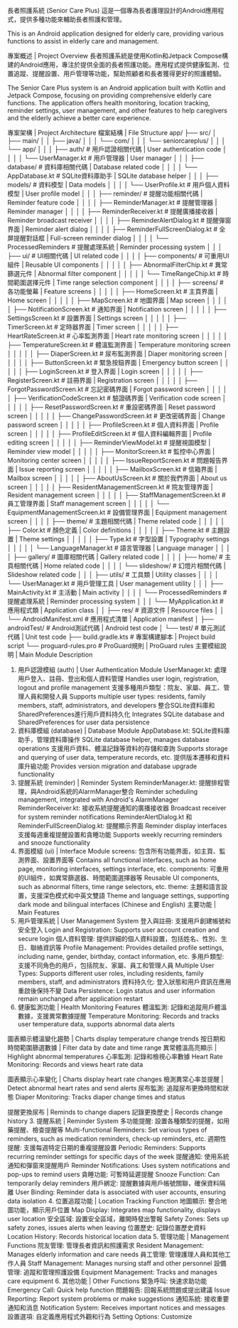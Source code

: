 長者照護系統 (Senior Care Plus)
這是一個專為長者護理設計的Android應用程式，提供多種功能來輔助長者照護和管理。

This is an Android application designed for elderly care, providing various functions to assist in elderly care and management.

專案概述 | Project Overview
長者照護系統是使用Kotlin和Jetpack Compose構建的Android應用，專注於提供全面的長者照護功能。應用程式提供健康監測、位置追蹤、提醒設置、用戶管理等功能，幫助照顧者和長者獲得更好的照護體驗。

The Senior Care Plus system is an Android application built with Kotlin and Jetpack Compose, focusing on providing comprehensive elderly care functions. The application offers health monitoring, location tracking, reminder settings, user management, and other features to help caregivers and the elderly achieve a better care experience.

專案架構 | Project Architecture
檔案結構 | File Structure
app/
├── src/
│   ├── main/
│   │   ├── java/
│   │   │   └── com/
│   │   │       └── seniorcareplus/
│   │   │           └── app/
│   │   │               ├── auth/            # 用戶認證相關代碼 | User authentication code
│   │   │               │   └── UserManager.kt # 用戶管理器 | User manager
│   │   │               ├── database/        # 資料庫相關代碼 | Database related code
│   │   │               │   └── AppDatabase.kt # SQLite資料庫助手 | SQLite database helper
│   │   │               ├── models/          # 資料模型 | Data models
│   │   │               │   └── UserProfile.kt # 用戶個人資料模型 | User profile model
│   │   │               ├── reminder/        # 提醒功能相關代碼 | Reminder feature code
│   │   │               │   ├── ReminderManager.kt       # 提醒管理器 | Reminder manager
│   │   │               │   ├── ReminderReceiver.kt      # 提醒廣播接收器 | Reminder broadcast receiver
│   │   │               │   ├── ReminderAlertDialog.kt   # 提醒彈窗界面 | Reminder alert dialog
│   │   │               │   ├── ReminderFullScreenDialog.kt # 全屏提醒對話框 | Full-screen reminder dialog
│   │   │               │   └── ProcessedReminders # 提醒處理系統 | Reminder processing system
│   │   │               ├── ui/              # UI相關代碼 | UI related code
│   │   │               │   ├── components/  # 可重用UI組件 | Reusable UI components
│   │   │               │   │   ├── AbnormalFilterChip.kt  # 異常篩選元件 | Abnormal filter component
│   │   │               │   │   └── TimeRangeChip.kt      # 時間範圍選擇元件 | Time range selection component
│   │   │               │   ├── screens/     # 各功能螢幕 | Feature screens
│   │   │               │   │   ├── HomeScreen.kt        # 主頁界面 | Home screen
│   │   │               │   │   ├── MapScreen.kt         # 地圖界面 | Map screen
│   │   │               │   │   ├── NotificationScreen.kt # 通知界面 | Notification screen
│   │   │               │   │   ├── SettingsScreen.kt    # 設置界面 | Settings screen
│   │   │               │   │   ├── TimerScreen.kt       # 定時器界面 | Timer screen
│   │   │               │   │   ├── HeartRateScreen.kt   # 心率監測界面 | Heart rate monitoring screen
│   │   │               │   │   ├── TemperatureScreen.kt # 體溫監測界面 | Temperature monitoring screen
│   │   │               │   │   ├── DiaperScreen.kt      # 尿布監測界面 | Diaper monitoring screen
│   │   │               │   │   ├── ButtonScreen.kt      # 緊急按鈕界面 | Emergency button screen
│   │   │               │   │   ├── LoginScreen.kt       # 登入界面 | Login screen
│   │   │               │   │   ├── RegisterScreen.kt    # 註冊界面 | Registration screen
│   │   │               │   │   ├── ForgotPasswordScreen.kt # 忘記密碼界面 | Forgot password screen
│   │   │               │   │   ├── VerificationCodeScreen.kt # 驗證碼界面 | Verification code screen
│   │   │               │   │   ├── ResetPasswordScreen.kt # 重設密碼界面 | Reset password screen
│   │   │               │   │   ├── ChangePasswordScreen.kt # 更改密碼界面 | Change password screen
│   │   │               │   │   ├── ProfileScreen.kt     # 個人資料界面 | Profile screen
│   │   │               │   │   ├── ProfileEditScreen.kt # 個人資料編輯界面 | Profile editing screen
│   │   │               │   │   ├── ReminderViewModel.kt # 提醒視圖模型 | Reminder view model
│   │   │               │   │   ├── MonitorScreen.kt     # 監控中心界面 | Monitoring center screen
│   │   │               │   │   ├── IssueReportScreen.kt # 問題報告界面 | Issue reporting screen
│   │   │               │   │   ├── MailboxScreen.kt     # 信箱界面 | Mailbox screen
│   │   │               │   │   ├── AboutUsScreen.kt     # 關於我們界面 | About us screen
│   │   │               │   │   ├── ResidentManagementScreen.kt # 院友管理界面 | Resident management screen
│   │   │               │   │   ├── StaffManagementScreen.kt # 員工管理界面 | Staff management screen
│   │   │               │   │   └── EquipmentManagementScreen.kt # 設備管理界面 | Equipment management screen
│   │   │               │   ├── theme/       # 主題相關代碼 | Theme related code
│   │   │               │   │   ├── Color.kt             # 顏色定義 | Color definitions
│   │   │               │   │   ├── Theme.kt             # 主題設置 | Theme settings
│   │   │               │   │   ├── Type.kt              # 字型設置 | Typography settings
│   │   │               │   │   └── LanguageManager.kt   # 語言管理器 | Language manager
│   │   │               │   ├── gallery/     # 圖庫相關代碼 | Gallery related code
│   │   │               │   ├── home/        # 主頁相關代碼 | Home related code
│   │   │               │   └── slideshow/   # 幻燈片相關代碼 | Slideshow related code
│   │   │               ├── utils/           # 工具類 | Utility classes
│   │   │               │   └── UserManager.kt # 用戶管理工具 | User management utility
│   │   │               ├── MainActivity.kt  # 主活動 | Main activity
│   │   │               │   └── ProcessedReminders # 提醒處理系統 | Reminder processing system
│   │   │               └── MyApplication.kt # 應用程式類 | Application class
│   │   ├── res/              # 資源文件 | Resource files
│   │   └── AndroidManifest.xml # 應用程式清單 | Application manifest
│   ├── androidTest/          # Android測試代碼 | Android test code
│   └── test/                 # 單元測試代碼 | Unit test code
├── build.gradle.kts          # 專案構建腳本 | Project build script
└── proguard-rules.pro        # ProGuard規則 | ProGuard rules
主要模組說明 | Main Module Description
1. 用戶認證模組 (auth) | User Authentication Module
UserManager.kt: 處理用戶登入、註冊、登出和個人資料管理 Handles user login, registration, logout and profile management
支援多種用戶類型：院友、家屬、員工、管理人員和開發人員 Supports multiple user types: residents, family members, staff, administrators, and developers
整合SQLite資料庫和SharedPreferences進行用戶資料持久化 Integrates SQLite database and SharedPreferences for user data persistence
2. 資料庫模組 (database) | Database Module
AppDatabase.kt: SQLite資料庫助手，管理資料庫操作 SQLite database helper, manages database operations
支援用戶資料、體溫記錄等資料的存儲和查詢 Supports storage and querying of user data, temperature records, etc.
提供版本遷移和資料庫升級功能 Provides version migration and database upgrade functionality
3. 提醒系統 (reminder) | Reminder System
ReminderManager.kt: 提醒排程管理，與Android系統的AlarmManager整合 Reminder scheduling management, integrated with Android's AlarmManager
ReminderReceiver.kt: 接收系統提醒通知的廣播接收器 Broadcast receiver for system reminder notifications
ReminderAlertDialog.kt 和 ReminderFullScreenDialog.kt: 提醒顯示界面 Reminder display interfaces
支援每週重複提醒設置和貪睡功能 Supports weekly recurring reminders and snooze functionality
4. 界面模組 (ui) | Interface Module
screens: 包含所有功能界面，如主頁、監測界面、設置界面等 Contains all functional interfaces, such as home page, monitoring interfaces, settings interface, etc.
components: 可重用的UI組件，如異常篩選器、時間範圍選擇器等 Reusable UI components, such as abnormal filters, time range selectors, etc.
theme: 主題和語言設置，支援深色模式和中英文雙語 Theme and language settings, supporting dark mode and bilingual interfaces (Chinese and English)
主要功能 | Main Features
1. 用戶管理系統 | User Management System
登入與註冊: 支援用戶創建帳號和安全登入 Login and Registration: Supports user account creation and secure login
個人資料管理: 提供詳細的個人資料設置，包括姓名、性別、生日、聯絡資訊等 Profile Management: Provides detailed profile settings, including name, gender, birthday, contact information, etc.
多用戶類型: 支援不同角色的用戶，包括院友、家屬、員工和管理人員 Multiple User Types: Supports different user roles, including residents, family members, staff, and administrators
資料持久化: 登入狀態和用戶資訊在應用重啟後保持不變 Data Persistence: Login status and user information remain unchanged after application restart
2. 健康監測功能 | Health Monitoring Features
體溫監測: 記錄和追蹤用戶體溫數據，支援異常數據提醒 Temperature Monitoring: Records and tracks user temperature data, supports abnormal data alerts

圖表顯示體溫變化趨勢 | Charts display temperature change trends
按日期和時間範圍篩選數據 | Filter data by date and time range
異常體溫高亮顯示 | Highlight abnormal temperatures
心率監測: 記錄和檢視心率數據 Heart Rate Monitoring: Records and views heart rate data

圖表顯示心率變化 | Charts display heart rate changes
檢測異常心率並提醒 | Detect abnormal heart rates and send alerts
尿布監測: 追蹤尿布更換時間和狀態 Diaper Monitoring: Tracks diaper change times and status

提醒更換尿布 | Reminds to change diapers
記錄更換歷史 | Records change history
3. 提醒系統 | Reminder System
多功能提醒: 設置各種類型的提醒，如用藥提醒、檢查提醒等 Multi-functional Reminders: Set various types of reminders, such as medication reminders, check-up reminders, etc.
週期性提醒: 支援每週特定日期的重複提醒設置 Periodic Reminders: Supports recurring reminder settings for specific days of the week
提醒通知: 使用系統通知和彈窗來提醒用戶 Reminder Notifications: Uses system notifications and pop-ups to remind users
貪睡功能: 可暫時延遲提醒 Snooze Function: Can temporarily delay reminders
用戶綁定: 提醒數據與用戶帳號關聯，確保資料隔離 User Binding: Reminder data is associated with user accounts, ensuring data isolation
4. 位置追蹤功能 | Location Tracking Function
地圖顯示: 整合地圖功能，顯示用戶位置 Map Display: Integrates map functionality, displays user location
安全區域: 設置安全區域，離開時發出警報 Safety Zones: Sets up safety zones, issues alerts when leaving
位置歷史: 記錄位置歷史資料 Location History: Records historical location data
5. 管理功能 | Management Functions
院友管理: 管理長者資訊和照護需求 Resident Management: Manages elderly information and care needs
員工管理: 管理護理人員和其他工作人員 Staff Management: Manages nursing staff and other personnel
設備管理: 追蹤和管理照護設備 Equipment Management: Tracks and manages care equipment
6. 其他功能 | Other Functions
緊急呼叫: 快速求助功能 Emergency Call: Quick help function
問題報告: 回報系統問題或提出建議 Issue Reporting: Report system problems or make suggestions
通知系統: 接收重要通知和消息 Notification System: Receives important notices and messages
設置選項: 自定義應用程式外觀和行為 Setting Options: Customize